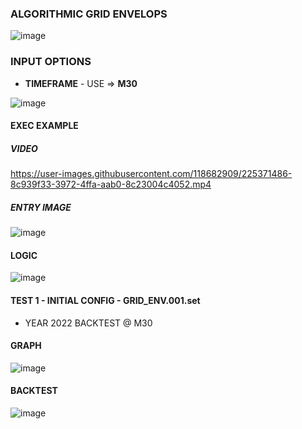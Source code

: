 ### ALGORITHMIC GRID ENVELOPS

![image](https://user-images.githubusercontent.com/118682909/225369268-55bcf70f-408c-45ef-a709-07e448678cff.png)

### INPUT OPTIONS
- **TIMEFRAME** - USE => **M30** 

![image](https://user-images.githubusercontent.com/118682909/225369984-1eda900b-1bd3-4638-b438-c6d662163dd0.png)


#### EXEC EXAMPLE

##### VIDEO
https://user-images.githubusercontent.com/118682909/225371486-8c939f33-3972-4ffa-aab0-8c23004c4052.mp4

##### ENTRY IMAGE

![image](https://user-images.githubusercontent.com/118682909/225371428-e9476b6c-e2dc-4ea7-8fa8-8011e8e13b26.png)


#### LOGIC

![image](https://user-images.githubusercontent.com/118682909/225369418-3130be54-cd35-480b-9fd1-5155d3919e2c.png)


#### TEST 1 - INITIAL CONFIG - GRID_ENV.001.set
- YEAR 2022 BACKTEST @ M30

#### GRAPH
![image](https://user-images.githubusercontent.com/118682909/225373947-a1e9e271-d3aa-456c-b8c9-5b316fc371c7.png)

#### BACKTEST
![image](https://user-images.githubusercontent.com/118682909/225373992-99ced7cd-05ac-407e-ab2f-897ce9df6eab.png)


